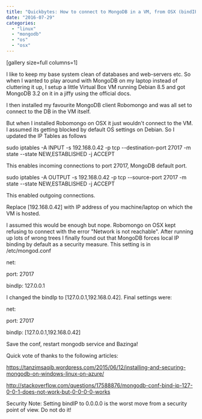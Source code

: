 ```yaml
---
title: "Quickbytes: How to connect to MongoDB in a VM, from OSX (bindIP)"
date: "2016-07-29"
categories: 
  - "linux"
  - "mongodb"
  - "os"
  - "osx"
---
```


\[gallery size=full columns=1\]

I like to keep my base system clean of databases and web-servers etc. So when I wanted to play around with MongoDB on my laptop instead of cluttering it up, I setup a little Virtual Box VM running Debian 8.5 and got MongoDB 3.2 on it in a jiffy using the official docs.

I then installed my favourite MongoDB client Robomongo and was all set to connect to the DB in the VM itself.

But when I installed Robomongo on OSX it just wouldn't connect to the VM. I assumed its getting blocked by default OS settings on Debian. So I updated the IP Tables as follows

sudo iptables -A INPUT -s 192.168.0.42 -p tcp --destination-port 27017 -m state --state NEW,ESTABLISHED -j ACCEPT

This enables incoming connections to port 27017, MongoDB default port.

sudo iptables -A OUTPUT -s 192.168.0.42 -p tcp --source-port 27017 -m state --state NEW,ESTABLISHED -j ACCEPT

This enabled outgoing connections.

Replace \[192.168.0.42\] with IP address of you machine/laptop on which the VM is hosted.

I assumed this would be enough but nope. Robomongo on OSX kept refusing to connect with the error "Network is not reachable". After running up lots of wrong trees I finally found out that MongoDB forces local IP binding by default as a security measure. This setting is in /etc/mongod.conf

net:

port: 27017

bindIp: 127.0.0.1

I changed the bindIp to \[127.0.0.1,192.168.0.42\]. Final settings were:

net:

port: 27017

bindIp: \[127.0.0.1,192.168.0.42\]

Save the conf, restart mongodb service and Bazinga!

Quick vote of thanks to the following articles:

https://tanzimsaqib.wordpress.com/2015/06/12/installing-and-securing-mongodb-on-windows-linux-on-azure/

http://stackoverflow.com/questions/17588876/mongodb-conf-bind-ip-127-0-0-1-does-not-work-but-0-0-0-0-works

Security Note: Setting bindIP to 0.0.0.0 is the worst move from a security point of view. Do not do it!
